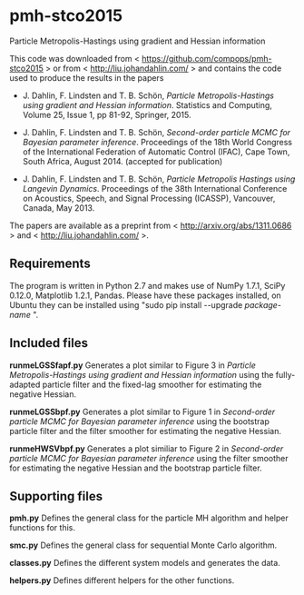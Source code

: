 pmh-stco2015
====

Particle Metropolis-Hastings using gradient and Hessian information

This code was downloaded from < https://github.com/compops/pmh-stco2015 > or from < http://liu.johandahlin.com/ > and contains the code used to produce the results in the papers

* J. Dahlin, F. Lindsten and T. B. Schön, *Particle Metropolis-Hastings using gradient and Hessian information*. Statistics and Computing, Volume 25, Issue 1, pp 81-92, Springer, 2015.

* J. Dahlin, F. Lindsten and T. B. Schön, *Second-order particle MCMC for Bayesian parameter inference*. Proceedings of the 18th World Congress of the International Federation of Automatic Control (IFAC), Cape Town, South Africa, August 2014. (accepted for publication)

* J. Dahlin, F. Lindsten and T. B. Schön, *Particle Metropolis Hastings using Langevin Dynamics*. Proceedings of the 38th International Conference on Acoustics, Speech, and Signal Processing (ICASSP), Vancouver, Canada, May 2013.

The papers are available as a preprint from < http://arxiv.org/abs/1311.0686 > and < http://liu.johandahlin.com/ >.

Requirements
--------------
The program is written in Python 2.7 and makes use of NumPy 1.7.1, SciPy 0.12.0, Matplotlib 1.2.1, Pandas. Please have these packages installed, on Ubuntu they can be installed using "sudo pip install --upgrade *package-name* ".

Included files
--------------
**runmeLGSSfapf.py**
Generates a plot similar to Figure 3 in *Particle Metropolis-Hastings using gradient and Hessian information* using the fully-adapted particle filter and the fixed-lag smoother for estimating the negative Hessian. 

**runmeLGSSbpf.py**
Generates a plot similar to Figure 1 in *Second-order particle MCMC for Bayesian parameter inference* using the bootstrap particle filter and the filter smoother for estimating the negative Hessian. 

**runmeHWSVbpf.py**
Generates a plot similiar to Figure 2 in *Second-order particle MCMC for Bayesian parameter inference* using the filter smoother for estimating the negative Hessian and the bootstrap particle filter.

Supporting files
--------------
**pmh.py**
Defines the general class for the particle MH algorithm and helper functions for this.

**smc.py**
Defines the general class for sequential Monte Carlo algorithm.

**classes.py**
Defines the different system models and generates the data.

**helpers.py**
Defines different helpers for the other functions.
